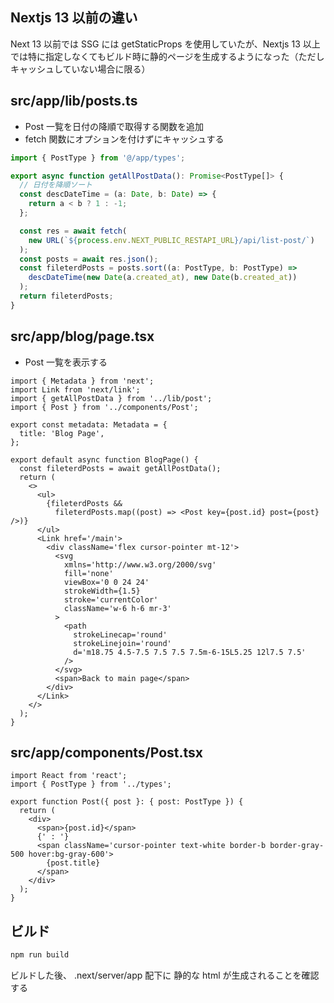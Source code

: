 ## Nextjs 13 以前の違い

Next 13 以前では SSG には getStaticProps を使用していたが、Nextjs 13 以上では特に指定しなくてもビルド時に静的ページを生成するようになった（ただしキャッシュしていない場合に限る）

## src/app/lib/posts.ts

- Post 一覧を日付の降順で取得する関数を追加
- fetch 関数にオプションを付けずにキャッシュする

```ts
import { PostType } from '@/app/types';

export async function getAllPostData(): Promise<PostType[]> {
  // 日付を降順ソート
  const descDateTime = (a: Date, b: Date) => {
    return a < b ? 1 : -1;
  };

  const res = await fetch(
    new URL(`${process.env.NEXT_PUBLIC_RESTAPI_URL}/api/list-post/`)
  );
  const posts = await res.json();
  const fileterdPosts = posts.sort((a: PostType, b: PostType) =>
    descDateTime(new Date(a.created_at), new Date(b.created_at))
  );
  return fileterdPosts;
}
```

## src/app/blog/page.tsx

- Post 一覧を表示する

```tsx
import { Metadata } from 'next';
import Link from 'next/link';
import { getAllPostData } from '../lib/post';
import { Post } from '../components/Post';

export const metadata: Metadata = {
  title: 'Blog Page',
};

export default async function BlogPage() {
  const fileterdPosts = await getAllPostData();
  return (
    <>
      <ul>
        {fileterdPosts &&
          fileterdPosts.map((post) => <Post key={post.id} post={post} />)}
      </ul>
      <Link href='/main'>
        <div className='flex cursor-pointer mt-12'>
          <svg
            xmlns='http://www.w3.org/2000/svg'
            fill='none'
            viewBox='0 0 24 24'
            strokeWidth={1.5}
            stroke='currentColor'
            className='w-6 h-6 mr-3'
          >
            <path
              strokeLinecap='round'
              strokeLinejoin='round'
              d='m18.75 4.5-7.5 7.5 7.5 7.5m-6-15L5.25 12l7.5 7.5'
            />
          </svg>
          <span>Back to main page</span>
        </div>
      </Link>
    </>
  );
}
```

## src/app/components/Post.tsx 

```tsx
import React from 'react';
import { PostType } from '../types';

export function Post({ post }: { post: PostType }) {
  return (
    <div>
      <span>{post.id}</span>
      {' : '}
      <span className='cursor-pointer text-white border-b border-gray-500 hover:bg-gray-600'>
        {post.title}
      </span>
    </div>
  );
}
```

## ビルド 

```bash
npm run build
```

ビルドした後、 .next/server/app 配下に 静的な html が生成されることを確認する